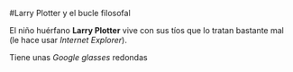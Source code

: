 #Larry Plotter y el bucle filosofal

El niño huérfano **Larry Plotter** vive con sus tíos que lo tratan bastante mal
(le hace usar *Internet Explorer*).

Tiene unas *Google glasses* redondas
